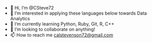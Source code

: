 - 👋 Hi, I’m @CSteve72
- 👀 I’m interested in applying these languages below towards Data Analytics
- 🌱 I’m currently learning Python, Ruby, Git, R, C++
- 💞️ I’m looking to collaborate on anything!
- 📫 How to reach me calstevenson72@gmail.com
